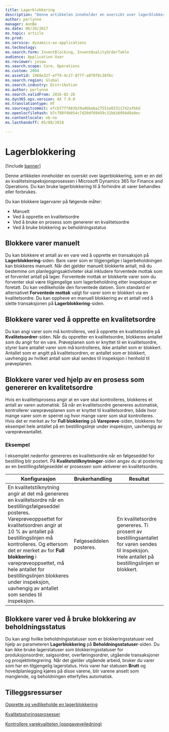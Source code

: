 ```yaml
---
title: Lagerblokkering
description: "Denne artikkelen inneholder en oversikt over lagerblokkering, som er en del av kvalitetsinspeksjonsprosessen i Microsoft Dynamics 365 for Finance and Operations. Du kan bruke lagerblokkering til å forhindre at varer behandles eller forbrukes."
author: perlynne
manager: AnnBe
ms.date: 06/20/2017
ms.topic: article
ms.prod: 
ms.service: dynamics-ax-applications
ms.technology: 
ms.search.form: InventBlocking, InventQualityOrderTable
audience: Application User
ms.reviewer: josaw
ms.search.scope: Core, Operations
ms.custom: 2094
ms.assetid: 1968e32f-eff9-4c17-8f7f-a870f0c38fbc
ms.search.region: Global
ms.search.industry: Distribution
ms.author: perlynne
ms.search.validFrom: 2016-02-28
ms.dyn365.ops.version: AX 7.0.0
ms.translationtype: HT
ms.sourcegitcommit: efcb77ff883b29a4bbaba27551e02311742afbbd
ms.openlocfilehash: b7c788f4b054c7d20df69459c31bb16994d8a9ec
ms.contentlocale: nb-no
ms.lasthandoff: 05/08/2018

---
```


# <a name="inventory-blocking"></a>Lagerblokkering

[!include [banner](../includes/banner.md)]

Denne artikkelen inneholder en oversikt over lagerblokkering, som er en del av kvalitetsinspeksjonsprosessen i Microsoft Dynamics 365 for Finance and Operations. Du kan bruke lagerblokkering til å forhindre at varer behandles eller forbrukes.

Du kan blokkere lagervarer på følgende måter:
-   Manuelt
-   Ved å opprette en kvalitetsordre
-   Ved å bruke en prosess som genererer en kvalitetsordre
-   Ved å bruke blokkering av beholdningsstatus

## <a name="blocking-items-manually"></a>Blokkere varer manuelt
Du kan blokkere et antall av en vare ved å opprette en transaksjon på **Lagerblokkering**-siden. Bare varer som er tilgjengelige i lagerbeholdningen kan blokkeres manuelt. Når det gjelder manuelt blokkerte antall, må du bestemme om planleggingsaktiviteter skal inkludere forventede mottak som et forventet antall på lager. Forventede mottak er blokkerte varer som du forventer skal være tilgjengelige som lagerbeholdning etter inspeksjon er foretatt. Du kan vedlikeholde den forventede datoen. Som standard er alternativet **Forventede mottak** valgt for varer som er blokkert via en kvalitetsordre. Du kan oppheve en manuell blokkering av et antall ved å slette transaksjonen på **Lagerblokkering**-siden.

## <a name="blocking-items-by-creating-a-quality-order"></a>Blokkere varer ved å opprette en kvalitetsordre
Du kan angi varer som må kontrolleres, ved å opprette en kvalitetsordre på **Kvalitetsordrer**-siden. Når du oppretter en kvalitetsordre, blokkeres antallet som du angir for en vare. Prøveplanen som er knyttet til en kvalitetsordre, styrer bare antallet varer som må kontrolleres, ikke antallet som er blokkert. Antallet som er angitt på kvalitetsordren, er antallet som er blokkert, uavhengig av hvilket antall som skal sendes til inspeksjon i henhold til prøveplanen.

## <a name="blocking-items-by-using-a-process-that-generates-a-quality-order"></a>Blokkere varer ved hjelp av en prosess som genererer en kvalitetsordre
Hvis en kvalitetsprosess angir at en vare skal kontrolleres, blokkeres et antall av varen automatisk. Så når en kvalitetsordre genereres automatisk, kontrollerer vareprøveplanen som er knyttet til kvalitetsordren, både hvor mange varer som er sperret og hvor mange varer som skal kontrolleres. Hvis det er merket av for **Full blokkering** på **Vareprøve**-siden, blokkeres for eksempel hele antallet på en bestillingslinje under inspeksjon, uavhengig av vareprøveantallet.
### <a name="example"></a>Eksempel

I eksemplet nedenfor genereres en kvalitetsordre når en følgeseddel for bestilling blir postert. På **Kvalitetstilknytninger**-siden angav du at postering av en bestillingsfølgeseddel er prosessen som aktiverer en kvalitetsordre.

|Konfigurasjon                                                                     |Brukerhandling                 |Resultat             |
|--------------------------------------------------------------------------|----------------------------|-------------------|
| En kvalitetstilknytning angir at det må genereres en kvalitetsordre når en bestillingsfølgeseddel posteres. Vareprøveoppsettet for kvalitetsordren angir at 10 % av antallet på bestillingslinjen må kontrolleres. Og ettersom det er merket av for **Full blokkering** i vareprøveoppsettet, må hele antallet for bestillingslinjen blokkeres under inspeksjon, uavhengig av antallet som sendes til inspeksjon. | Følgeseddelen posteres. | En kvalitetsordre genereres. Ti prosent av bestillingsantallet for varen sendes til inspeksjon. Hele antallet på bestillingslinjen er blokkert. |

## <a name="blocking-items-by-using-inventory-status-blocking"></a>Blokkere varer ved å bruke blokkering av beholdningsstatus
Du kan angi hvilke beholdningsstatuser som er blokkeringsstatuser ved hjelp av parameteren **Lagerblokkering** på **Beholdningsstatuser**-siden.  Du kan ikke bruke lagerstatuser som blokkeringsstatuser for produksjonsordrer, salgsordrer, overføringsordrer, utgående transaksjoner og prosjektintegrering. Når det gjelder utgående arbeid, bruker du varer som har en tilgjengelig lagerstatus. Hvis varer har statusen **Brutt** og hovedplanlegging kjøres på disse varene, blir varene ansett som manglende, og beholdningen etterfylles automatisk.



<a name="additional-resources"></a>Tilleggsressurser
--------

[Opprette og vedlikeholde en lagerblokkering](tasks/create-maintain-inventory-blocking.md)

[Kvalitetsstyringsprosesser](quality-management-processes.md)

[Kontrollere varekvaliteten (oppgaveveiledning)](tasks/inspect-quality-goods.md)

